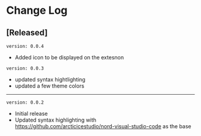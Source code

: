 # Change Log

## [Released]

`version: 0.0.4`

- Added icon to be displayed on the extesnon

`version: 0.0.3`

- updated syntax hightlighting
- updated a few theme colors

---

`version: 0.0.2`

- Initial release
- Updated syntax highlighting with https://github.com/arcticicestudio/nord-visual-studio-code as the base
